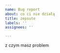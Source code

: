 ```yaml
---
name: Bug report
about: co ci nie działą
title: zepsute
labels: ''
assignees: ''

---
```


z czym masz problem
